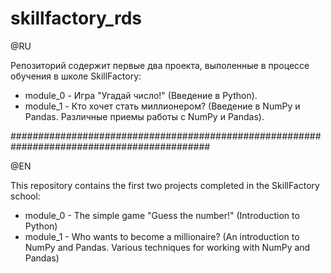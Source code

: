 # skillfactory_rds

@RU

Репозиторий содержит первые два проекта, выполенные в процессе обучения в школе SkillFactory:

- module_0 - Игра "Угадай число!" (Введение в Python).
- module_1 - Кто хочет стать миллионером? (Введение в NumPy и Pandas. Различные приемы работы с NumPy и Pandas).

############################################################################################

@EN

This repository contains the first two projects completed in the SkillFactory school:

- module_0 - The simple game "Guess the number!" (Introduction to Python)
- module_1 - Who wants to become a millionaire? (An introduction to NumPy and Pandas. Various techniques for working with NumPy and Pandas)

